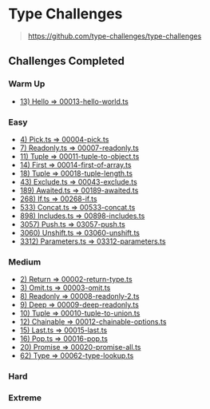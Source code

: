 # Type Challenges

> https://github.com/type-challenges/type-challenges

## Challenges Completed

<!--TableOfContents-->

### Warm Up
- [13) Hello => 00013-hello-world.ts](/0-warm-up/00013-hello-world.ts)

### Easy
- [4) Pick.ts => 00004-pick.ts](/1-easy/00004-pick.ts)
- [7) Readonly.ts => 00007-readonly.ts](/1-easy/00007-readonly.ts)
- [11) Tuple => 00011-tuple-to-object.ts](/1-easy/00011-tuple-to-object.ts)
- [14) First => 00014-first-of-array.ts](/1-easy/00014-first-of-array.ts)
- [18) Tuple => 00018-tuple-length.ts](/1-easy/00018-tuple-length.ts)
- [43) Exclude.ts => 00043-exclude.ts](/1-easy/00043-exclude.ts)
- [189) Awaited.ts => 00189-awaited.ts](/1-easy/00189-awaited.ts)
- [268) If.ts => 00268-if.ts](/1-easy/00268-if.ts)
- [533) Concat.ts => 00533-concat.ts](/1-easy/00533-concat.ts)
- [898) Includes.ts => 00898-includes.ts](/1-easy/00898-includes.ts)
- [3057) Push.ts => 03057-push.ts](/1-easy/03057-push.ts)
- [3060) Unshift.ts => 03060-unshift.ts](/1-easy/03060-unshift.ts)
- [3312) Parameters.ts => 03312-parameters.ts](/1-easy/03312-parameters.ts)

### Medium
- [2) Return => 00002-return-type.ts](/2-medium/00002-return-type.ts)
- [3) Omit.ts => 00003-omit.ts](/2-medium/00003-omit.ts)
- [8) Readonly => 00008-readonly-2.ts](/2-medium/00008-readonly-2.ts)
- [9) Deep => 00009-deep-readonly.ts](/2-medium/00009-deep-readonly.ts)
- [10) Tuple => 00010-tuple-to-union.ts](/2-medium/00010-tuple-to-union.ts)
- [12) Chainable => 00012-chainable-options.ts](/2-medium/00012-chainable-options.ts)
- [15) Last.ts => 00015-last.ts](/2-medium/00015-last.ts)
- [16) Pop.ts => 00016-pop.ts](/2-medium/00016-pop.ts)
- [20) Promise => 00020-promise-all.ts](/2-medium/00020-promise-all.ts)
- [62) Type => 00062-type-lookup.ts](/2-medium/00062-type-lookup.ts)

### Hard

### Extreme

<!--/TableOfContents-->
